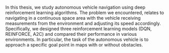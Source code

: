 In this thesis, we study autonomous vehicle navigation using deep reinforcement learning algorithms. 
The problem we encountered, relates to navigating in a continuous space area with the vehicle receiving 
measurements from the environment and adjusting its speed accordingly. Specifically, we designed three 
reinforcement learning models (DQN, REINFORCE, A2C) and compared their performance in various environments. 
In particular, the task of the autonomous vehicle is to approach a specific goal point in maps with 
or without obstacles.
